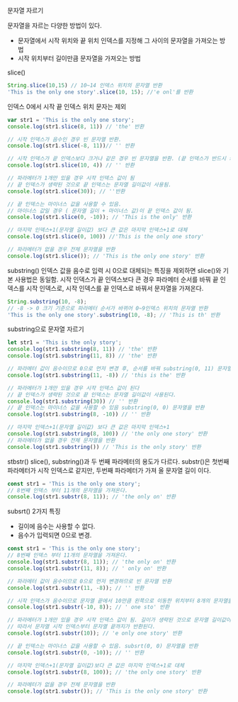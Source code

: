 문자열 자르기

문자열을 자르는 다양한 방법이 있다.
- 문자열에서 시작 위치와 끝 위치 인덱스를 지정해 그 사이의 문자열을 가져오는 방법
- 시작 위치부터 길이만큼 문자열을 가져오는 방법

slice()
```javascript
String.slice(10,15) // 10~14 인덱스 위치의 문자열 반환
'This is the only one story'.slice(10, 15); //'e onl'를 반환
```

인덱스 0에서 시작
끝 인덱스 위치 문자는 제외

```javascript
var str1 = 'This is the only one story';
console.log(str1.slice(8, 11)) // 'the' 반환

// 시작 인덱스가 음수인 경우 빈 문자열 반환.
console.log(str1.slice(-8, 11))// '' 반환

// 시작 인덱스가 끝 인덱스보다 크거나 같은 경우 빈 문자열을 반환. (끝 인덱스가 반드시 커야 함.)
console.log(str1.slice(10, 4)) // '' 반환

// 파라메터가 1개만 있을 경우 시작 인덱스 값이 됨
// 끝 인덱스가 생략된 것으로 끝 인덱스는 문자열 길이값이 사용됨.
console.log(str1.slice(30)); // ''반환

// 끝 인덱스는 마이너스 값을 사용할 수 있음.
// 마이너스 값일 경우 ( 문자열 길이 + 마이너스 값)이 끝 인덱스 값이 됨.
console.log(str1.slice(0, -10)); // 'This is the only' 반환

// 마지막 인덱스+1(문자열 길이값) 보다 큰 값은 마지막 인덱스+1로 대체
console.log(str1.slice(0, 100)) //'This is the only one story'

// 파라메터가 없을 경우 전체 문자열을 반환
console.log(str1.slice()); // 'This is the only one story' 반환
```

substring()
인덱스 값을 음수로 입력 시 0으로 대체되는 특징을 제외하면 slice()와 기본 사용법은 동일함.
시작 인덱스가 끝 인덱스보다 큰 경우 파라메터 순서를 바꿔 끝 인덱스를 시작 인덱스로,
시작 인덱스를 끝 인덱스로 바꿔서 문자열을 가져온다.

```javascript
String.substring(10, -8); 
// -8 -> 0 크기 기준으로 파라메터 순서가 바뀌어 0~9인덱스 위치의 문자열 반환
'This is the only one story'.substring(10, -8); // 'This is th' 반환
```

substring으로 문자열 자르기
```javascript
let str1 = 'This is the only story';
console.log(str1.substring(8, 11)) // 'the' 반환
console.log(str1.substring(11, 8)) // 'the' 반환

// 파라메터 값이 음수이므로 0으로 먼저 변경 후, 순서를 바꿔 substring(0, 11) 문자열 반환
console.log(str1.substring(11, -8)) // 'this is the' 반환

// 파라메터가 1개만 있을 경우 시작 인덱스 값이 된다
// 끝 인덱스가 생략된 것으로 끝 인덱스는 문자열 길이값이 사용된다.
console.log(str1.substring(30)) // '' 반환
// 끝 인덱스는 마이너스 값을 사용할 수 있음 substring(0, 0) 문자열을 반환
console.log(str1.substring(8, -10)) // '' 반환

// 마지막 인덱스+1(문자열 길이값) 보다 큰 값은 마지막 인덱스+1
console.log(str1.substring(8, 100)) // 'the only one story' 반환
// 파라메터가 없을 경우 전체 문자열을 반환
console.log(str1.substring()) // 'This is the only story' 반환
```


stbstr()
slice(), substring()과 두 번째 파라메터의 용도가 다르다.
substr()은 첫번째 파라메터가 시작 인덱스로 같지만, 두번째 파라메터가 가져 올 문자열 길이 이다.

```javascript
const str1 = 'This is the only one story';
// 8번째 인덱스 부터 11개의 문자열을 가져온다.
console.log(str1.substr(8, 11)); // 'the only on' 반환
```

subsrt() 2가지 특징
- 길이에 음수는 사용할 수 없다.
- 음수가 입력되면 0으로 변경.
```javascript
const str1 = 'This is the only one story';
// 8번째 인덱스 부터 11개의 문자열을 가져온다.
console.log(str1.substr(8, 11)); // 'the only on' 반환
console.log(str1.substr(11, 8)); // ' only on' 반환

// 파라메터 값이 음수이므로 0으로 먼저 변경하므로 빈 문자열 반환
console.log(str1.substr(11, -8)); // '' 반환

// 시작 인덱스가 음수이므로 문자열 끝에서 10만큼 왼쪽으로 이동한 위치부터 8개의 문자열을 반환
console.log(str1.substr(-10, 8)); // ' one sto' 반환

// 파라메터가 1개만 있을 경우 시작 인덱스 값이 됨. 길이가 생략된 것으로 문자열 길이값이 적용
// 따라서 문자열 시작 인덱스부터 문자열 끝까지가 반환된다.
console.log(str1.substr(10)); // 'e only one story' 반환

// 끝 인덱스는 마이너스 값을 사용할 수 있음. subsrt(0, 0) 문자열을 반환
console.log(str1.substr(0, -10)); // '' 반환

// 마지막 인덱스+1(문자열 길이값)보다 큰 값은 마지막 인덱스+1로 대체
console.log(str1.substr(8, 100)); // 'the only one story' 반환

// 파라메터가 없을 경우 전체 문자열을 반환
console.log(str1.substr()); // 'This is the only one story' 반환
```








